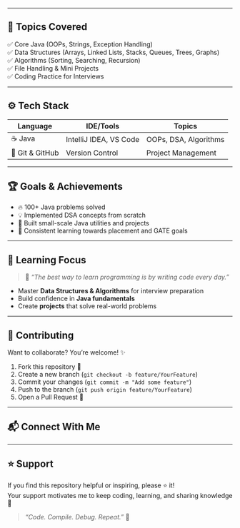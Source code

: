 
---

## 🧩 **Topics Covered**

✅ Core Java (OOPs, Strings, Exception Handling)  
✅ Data Structures (Arrays, Linked Lists, Stacks, Queues, Trees, Graphs)  
✅ Algorithms (Sorting, Searching, Recursion)  
✅ File Handling & Mini Projects  
✅ Coding Practice for Interviews  

---

## ⚙️ **Tech Stack**

| Language | IDE/Tools | Topics |
|-----------|------------|--------|
| ☕ Java | IntelliJ IDEA, VS Code | OOPs, DSA, Algorithms |
| 🧮 Git & GitHub | Version Control | Project Management |

---

## 🏆 **Goals & Achievements**

- 🔥 100+ Java problems solved  
- 💡 Implemented DSA concepts from scratch  
- 🚀 Built small-scale Java utilities and projects  
- 🧠 Consistent learning towards placement and GATE goals  

---

## 🧠 **Learning Focus**

> 💭 _“The best way to learn programming is by writing code every day.”_  

- Master **Data Structures & Algorithms** for interview preparation  
- Build confidence in **Java fundamentals**  
- Create **projects** that solve real-world problems  

---

## 🤝 **Contributing**

Want to collaborate? You’re welcome! ✨  
1. Fork this repository 🍴  
2. Create a new branch (`git checkout -b feature/YourFeature`)  
3. Commit your changes (`git commit -m "Add some feature"`)  
4. Push to the branch (`git push origin feature/YourFeature`)  
5. Open a Pull Request 🚀  

---

## 📬 **Connect With Me**

<p align="center">
  <a href="https://www.linkedin.com/in/vanshika-saxena-3447a8289/"></a>
  <a href="https://github.com/Vanshika290></a>
  <a href="vanshikasaxena201220@gmail.com"></a>
</p>

---

## ⭐ **Support**

If you find this repository helpful or inspiring, please ⭐ it!  
Your support motivates me to keep coding, learning, and sharing knowledge 🙌  

> _“Code. Compile. Debug. Repeat.”_ 🔁
